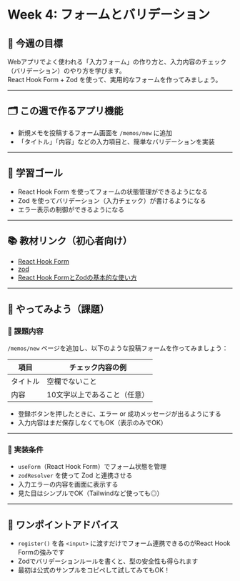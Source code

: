 # Week 4: フォームとバリデーション

## 🔰 今週の目標
Webアプリでよく使われる「入力フォーム」の作り方と、入力内容のチェック（バリデーション）のやり方を学びます。  
React Hook Form + Zod を使って、実用的なフォームを作ってみましょう。

---

## 🗂 この週で作るアプリ機能
- 新規メモを投稿するフォーム画面を `/memos/new` に追加
- 「タイトル」「内容」などの入力項目と、簡単なバリデーションを実装

---

## 🎯 学習ゴール
- React Hook Form を使ってフォームの状態管理ができるようになる
- Zod を使ってバリデーション（入力チェック）が書けるようになる
- エラー表示の制御ができるようになる

---



## 📚 教材リンク（初心者向け）
- [React Hook Form](https://react-hook-form.com/)
- [zod](https://zod.dev/?id=introduction)
- [React Hook FormとZodの基本的な使い方](https://qiita.com/y-suzu/items/952d417f0853341a97df)

---

## 📝 やってみよう（課題）

### 🔹 課題内容
`/memos/new` ページを追加し、以下のような投稿フォームを作ってみましょう：

| 項目 | チェック内容の例 |
|------|------------------|
| タイトル | 空欄でないこと |
| 内容 | 10文字以上であること（任意） |

- 登録ボタンを押したときに、エラー or 成功メッセージが出るようにする
- 入力内容はまだ保存しなくてもOK（表示のみでOK）

---

### 🔹 実装条件
- `useForm`（React Hook Form）でフォーム状態を管理
- `zodResolver` を使って Zod と連携させる
- 入力エラーの内容を画面に表示する
- 見た目はシンプルでOK（Tailwindなど使っても◎）

---

## 💬 ワンポイントアドバイス
- `register()` を各 `<input>` に渡すだけでフォーム連携できるのがReact Hook Formの強みです
- Zodでバリデーションルールを書くと、型の安全性も得られます
- 最初は公式のサンプルをコピペして試してみてもOK！
